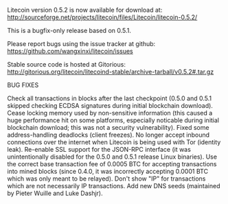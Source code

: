 Litecoin version 0.5.2 is now available for download at:
http://sourceforge.net/projects/litecoin/files/Litecoin/litecoin-0.5.2/

This is a bugfix-only release based on 0.5.1.

Please report bugs using the issue tracker at github:
https://github.com/wangxinxi/litecoin/issues

Stable source code is hosted at Gitorious:
http://gitorious.org/litecoin/litecoind-stable/archive-tarball/v0.5.2#.tar.gz

BUG FIXES

Check all transactions in blocks after the last checkpoint (0.5.0 and 0.5.1 skipped checking ECDSA signatures during initial blockchain download).
Cease locking memory used by non-sensitive information (this caused a huge performance hit on some platforms, especially noticable during initial blockchain download; this was
not a security vulnerability).
Fixed some address-handling deadlocks (client freezes).
No longer accept inbound connections over the internet when Litecoin is being used with Tor (identity leak).
Re-enable SSL support for the JSON-RPC interface (it was unintentionally disabled for the 0.5.0 and 0.5.1 release Linux binaries).
Use the correct base transaction fee of 0.0005 BTC for accepting transactions into mined blocks (since 0.4.0, it was incorrectly accepting 0.0001 BTC which was only meant to be relayed).
Don't show "IP" for transactions which are not necessarily IP transactions.
Add new DNS seeds (maintained by Pieter Wuille and Luke Dashjr).
